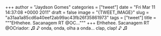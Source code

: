 
+++
author = "Jaydson Gomes"
categories = ["tweet"]
date = "Fri Mar 11 14:37:08 +0000 2011"
draft = false
image = "{TWEET_IMAGE}"
slug = "a31aa1a85cd6a40eef2ab99ac43fb26f35861973"
tags = ["tweet"]
title = """EHhehee. Sacanagem RT @OC..."""
+++
EHhehee. Sacanagem RT @OCriador: ♫ ♪ onda, onda, olha a onda... clap, clap! ♪ ♫
